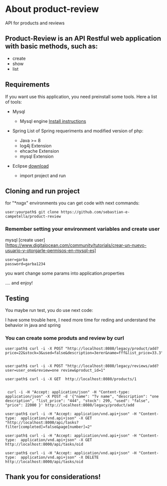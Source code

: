 # About product-review
API for products and reviews

 ## Product-Review is an API Restful web application with basic methods, such as:

- create
- show
- list

 ## Requirements

If you want use this application, you need preinstall some tools. Here a list of tools:

- Mysql 
  - Mysql engine [Install instructions](https://dev.mysql.com/doc/relnotes/mysql-installer/en/)
  
- Spring
   List of <a hfref="https://docs.spring.io/spring-boot/docs/current/reference/html/getting-started-system-requirements.html">Spring</a>  requeriments and modified version of php:
   
   - Java >= 8
   - log4j Extension
   - ehcache Extension
   - mysql Extension
 
 - Eclipse [download](http://www.eclipse.org/downloads/)
    - import project and run
    
## Cloning and run project

for "*nxgx" environments you can get code with next commands:

```
user:yourpath$ git clone https://github.com/sebastian-e-campetella/product-review

```

### Remember setting your environment variables and create  user

mysql [create user][https://www.digitalocean.com/community/tutorials/crear-un-nuevo-usuario-y-otorgarle-permisos-en-mysql-es]
```
user=garba
password=garba1234
```
you want change some params into application.properties

.... and  enjoy!

## Testing

You maybe run test, you do use next code:

I have some trouble here, I need more time for reding and understand the behavior in java and spring

### You can create some produts and review by curl
```
user:path$ curl -i -X POST "http://localhost:8080/legacy/product/add?price=22&stock=3&used=false&description=3erer&name=fff&list_price=33.3"


user:path$ curl -i -X POST "http://localhost:8080/legacy/reviews/add?user=user_one&review=one review&product_id=1"

user:path$ curl -i -X GET  http://localhost:8080/products/1


 curl -i -H "Accept: application/json" -H "Content-type:  application/json" -X POST -d '{"name": "Tv name", "description": "one description", "list_price": "444", "stock": 299, "used": "false", "price": 22000 }' http://localhost:8080/legacy/product/add

user:path$ curl -i -H "Accept: application/vnd.api+json" -H "Content-type:  application/vnd.api+json" -X GET "http://localhost:8000/api/tasks?filter[completed]=false&page[number]=2"

user:path$ curl -i -H "Accept: application/vnd.api+json" -H "Content-type:  application/vnd.api+json" -X GET  http://localhost:8000/api/tasks/oid

user:path$ curl -i -H "Accept: application/vnd.api+json" -H "Content-type:  application/vnd.api+json" -X DELETE  http://localhost:8000/api/tasks/oid
```

## Thank you for considerations!
